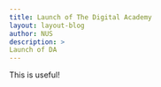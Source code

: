 ```yaml
---
title: Launch of The Digital Academy
layout: layout-blog
author: NUS
description: >
Launch of DA
---
```


This is useful!
